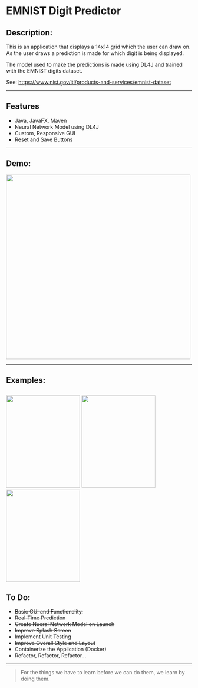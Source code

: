 # EMNIST Digit Predictor

## Description:
This is an application that displays a 14x14 grid which the user can draw on. As the user draws a prediction is made for which digit is being displayed. 

The model used to make the predictions is made using DL4J and trained with the EMNIST digits dataset.

See: https://www.nist.gov/itl/products-and-services/emnist-dataset

----

## Features
- Java, JavaFX, Maven
- Neural Network Model using DL4J
- Custom, Responsive GUI
- Reset and Save Buttons

----
## Demo:

<img src="https://user-images.githubusercontent.com/8952745/121995990-d8607580-cd75-11eb-873d-04a22941da04.gif" width="500" height="500">

----
## Examples:
<img src="https://user-images.githubusercontent.com/8952745/121995893-b23ad580-cd75-11eb-82c2-f4d6cf5011b4.png" width="200" height="250"> <img src="https://user-images.githubusercontent.com/8952745/121995897-b2d36c00-cd75-11eb-97bc-8ca0ec737f73.png" width="200" height="250"> <img src="https://user-images.githubusercontent.com/8952745/121995906-b5ce5c80-cd75-11eb-9d39-aa7e69ae5c7d.png" width="200" height="250">
----
## To Do:
- ~~Basic GUI and Functionality.~~
- ~~Real-Time Prediction~~
- ~~Create Nueral Network Model on Launch~~
- ~~Improve Splash Screen~~
- Implement Unit Testing
- ~~Improve Overall Style and Layout~~
- Containerize the Application (Docker)
- ~~Refactor~~, Refactor, Refactor...

---
> For the things we have to learn before we can do them, we learn by doing them.
